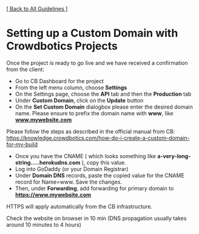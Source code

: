 [[ Back to All Guidelines ]](../readme.md)

# Setting up a Custom Domain with Crowdbotics Projects

Once the project is ready to go live and we have received a confirmation from the client:
- Go to CB Dashboard for the project
- From the left menu column, choose **Settings**
- On the Settings page, choose the **API** tab and then the **Production** tab
- Under **Custom Domain**, click on the **Update** button
- On the **Set Custom Domain** dialogbox please enter the desired domain name. Please ensure to prefix the domain name with **www**, like **www.mywebsite.com**

Please follow the steps as described in the official manual from CB:
https://knowledge.crowdbotics.com/how-do-i-create-a-custom-domain-for-my-build

- Once you have the CNAME ( which looks something like **a-very-long-string.....herokudns.com** ), copy this value.
- Log into GoDaddy (or your Domain Registrar)
- Under **Domain DNS** records, paste the copied value for the CNAME record for Name=www. Save the changes.
- Then, under **Forwarding**, add forwarding for primary domain to **https://www.mywebsite.com**

HTTPS will apply automatically from the CB infrastructure.

Check the website on browser in 10 min (DNS propagation usually takes around 10 minutes to 4 hours)
